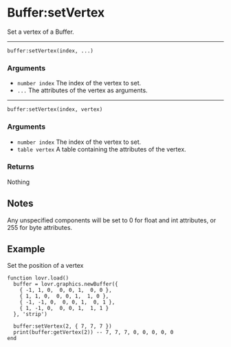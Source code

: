 <!--
category: reference
-->

Buffer:setVertex
===

Set a vertex of a Buffer.

---

    buffer:setVertex(index, ...)

### Arguments

- `number index` The index of the vertex to set.
- `...` The attributes of the vertex as arguments.

---

    buffer:setVertex(index, vertex)

### Arguments

- `number index` The index of the vertex to set.
- `table vertex` A table containing the attributes of the vertex.

### Returns

Nothing

Notes
---

Any unspecified components will be set to 0 for float and int attributes, or 255 for byte
attributes.

Example
---

Set the position of a vertex

    function lovr.load()
      buffer = lovr.graphics.newBuffer({
        { -1, 1, 0,  0, 0, 1,  0, 0 },
        { 1, 1, 0,  0, 0, 1,  1, 0 },
        { -1, -1, 0,  0, 0, 1,  0, 1 },
        { 1, -1, 0,  0, 0, 1,  1, 1 }
      }, 'strip')

      buffer:setVertex(2, { 7, 7, 7 })
      print(buffer:getVertex(2)) -- 7, 7, 7, 0, 0, 0, 0, 0
    end
